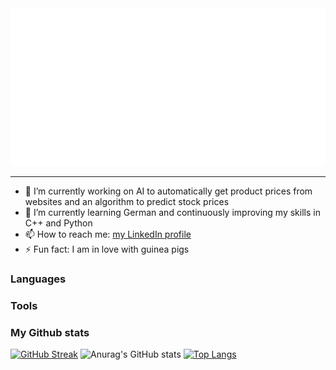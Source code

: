 <div style="width: 100%;">
  <img src="hello.svg" style="width: 100%, length=50%;"  alt="Click to see the source">
</div>

---

- 🔭 I’m currently working on AI to automatically get product prices from websites and an algorithm to predict stock prices
- 🌱 I’m currently learning German and continuously improving my skills in C++ and Python
- 📫 How to reach me: [my LinkedIn profile](www.linkedin.com/in/przorlik)
- ⚡ Fun fact: I am in love with guinea pigs


### Languages

### Tools

### My Github stats

[![GitHub Streak](http://github-readme-streak-stats.herokuapp.com?user=mrowki35&theme=dracula&date_format=j%20M%5B%20Y%5D)](https://git.io/streak-stats)
![Anurag's GitHub stats](https://github-readme-stats.vercel.app/api?username=mrowki35&show_icons=true&theme=dracula)
[![Top Langs](https://github-readme-stats.vercel.app/api/top-langs/?username=mrowki35&layout=compact&theme=dracula)](https://github.com/anuraghazra/github-readme-stats)
